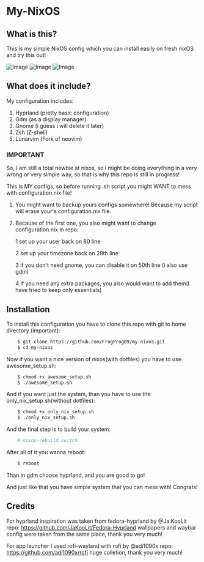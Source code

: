 # My-NixOS

## What is this?
This is my simple NixOS config which you can install easily on fresh nixOS and try this out!

![Image](https://github.com/user-attachments/assets/e71be755-25be-45cd-adeb-ea288ca4510e)
![Image](https://github.com/user-attachments/assets/13b306a0-8767-4852-b117-715c4192b78c)
![Image](https://github.com/user-attachments/assets/43fbb602-58ab-4cab-a376-aef817d79ce9)

## What does it include?
My configuration includes:
1. Hyprland (pretty basic configuration)
2. Gdm (as a display manager)
3. Gnome (i guess i will delete it later)
4. Zsh (Z-shell)
5. Lunarvim (Fork of neovim)

### IMPORTANT

So, I am still a total newbie at nixos, so i might be doing everything in a very wrong or very simple way, so that is why this repo is still in progress!

This is MY configs, so before running .sh script you might WANT to mess with configuration.nix file!
1. You might want to backup yours configs somewhere! Because my script will erase your's configuration.nix file.
2. Because of the first one, you also might want to change configuration.nix in repo:
    
    1 set up your user back on 80 line
    
    2 set up your timezone back on 28th line

    3 if you don't need gnome, you can disable it on 50th line (i also use gdm)

    4 If you need any extra packages, you also would want to add them(I have tried to keep only essentials) 

## Installation

To install this configuration you have to clone this repo with git to home directory (important):
```bash
    $ git clone https://github.com/FrogProg09/my-nixos.git
    $ cd my-nixos
```
Now if you want a nice version of nixos(with dotfiles) you have to use awesome_setup.sh:
```bash
    $ chmod +x awesome_setup.sh
    $ ./awesome_setup.sh
```
And if you want just the system, than you have to use the only_nix_setup.sh(without dotfiles):
```bash
    $ chmod +x only_nix_setup.sh 
    $ ./only_nix_setup.sh
```

And the final step is to build your system:
```nix
    # nixos-rebuild switch
```
After all of it you wanna reboot:
```bash
    $ reboot
```

Than in gdm choose hyprland, and you are good to go!

And just like that you have simple system that you can mess with! Congrats!

## Credits
For hyprland inspiration was taken from fedora-hyprland by @Ja.KooLit repo: https://github.com/JaKooLit/Fedora-Hyprland
wallpapers and waybar config were taken from the same place, thank you very much!

For app launcher I used rofi-wayland with rofi by @adi1090x repo: https://github.com/adi1090x/rofi huge colletion, thank you very much!
